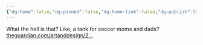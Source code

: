 ```yaml
---
{"dg-home":false,"dg-pinned":false,"dg-home-link":false,"dg-publish":true,"tags":["dgblip"],"disabled rules":["yaml-title","yaml-title-alias","file-name-heading"],"title":"philipp on mastodon @ 2023-01-26","created-date":"2023-01-26T13:17:36","id":109755698809952620,"updated-date":"2025-05-02T08:50:43","dg-path":"blips/109755698809952626.md","permalink":"/blips/109755698809952626/","dgPassFrontmatter":true}
---
```



What the hell is that? Like, a tank for soccer moms and dads? [theguardian.com/artanddesign/2…](https://www.theguardian.com/artanddesign/2023/jan/25/pepper-spray-school-run-apocalyptic-suv-reznavi-vengeange)




